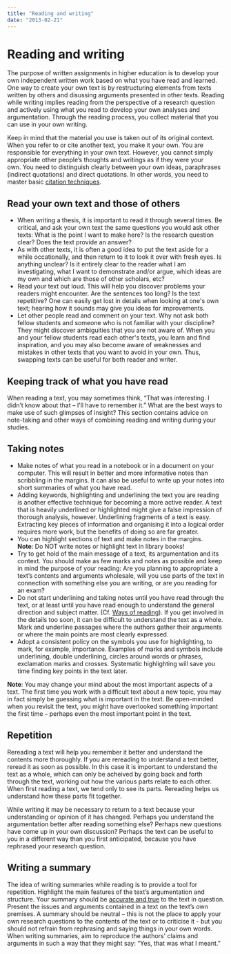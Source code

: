 ```yaml
---
title: "Reading and writing"
date: "2013-02-21"
---
```


# Reading and writing

The purpose of written assignments in higher education is to develop your own independent written work based on what you have read and learned. One way to create your own text is by restructuring elements from texts written by others and disussing arguments presented in other texts. Reading while writing implies reading from the perspective of a research question and actively using what you read to develop your own analyses and argumentation. Through the reading process, you collect material that you can use in your own writing.

Keep in mind that the material you use is taken out of its original context. When you refer to or cite another text, you make it your own. You are responsible for everything in your own text. However, you cannot simply appropriate other people’s thoughts and writings as if they were your own. You need to distinguish clearly between your own ideas, paraphrases (indirect quotations) and direct quotations. In other words, you need to master basic [citation techniques](/en/sources-and-referencing/how-to-cite.html).

## Read your own text and those of others

- When writing a thesis, it is important to read it through several times. Be critical, and ask your own text the same questions you would ask other texts: What is the point I want to make here? Is the research question clear? Does the text provide an answer?
- As with other texts, it is often a good idea to put the text aside for a while occationally, and then return to it to look it over with fresh eyes. Is anything unclear? Is it entirely clear to the reader what I am investigating, what I want to demonstrate and/or argue, which ideas are my own and which are those of other scholars, etc?
- Read your text out loud. This will help you discover problems your readers might encounter. Are the sentences too long? Is the text repetitive? One can easily get lost in details when looking at one's own text; hearing how it sounds may give you ideas for improvements.
- Let other people read and comment on your text. Why not ask both fellow students and someone who is not familiar with your discipline? They might discover ambiguities that you are not aware of. When you and your fellow students read each other's texts, you learn and find inspiration, and you may also become aware of weaknesses and mistakes in other texts that you want to avoid in your own. Thus, swapping texts can be useful for both reader and writer.

## Keeping track of what you have read

When reading a text, you may sometimes think, “That was interesting. I didn’t know about that – I'll have to remember it.” What are the best ways to make use of such glimpses of insight? This section contains advice on note-taking and other ways of combining reading and writing during your studies.

## Taking notes

- Make notes of what you read in a notebook or in a document on your computer. This will result in better and more informative notes than scribbling in the margins. It can also be useful to write up your notes into short summaries of what you have read.
- Adding keywords, highlighting and underlining the text you are reading is another effective technique for becoming a more active reader. A text that is heavily underlined or highlighted might give a false impression of thorough analysis, however. Underlining fragments of a text is easy. Extracting key pieces of information and organising it into a logical order requires more work, but the benefits of doing so are far greater.
- You can highlight sections of text and make notes in the margins. **Note**: Do NOT write notes or highlight text in library books!
- Try to get hold of the main message of a text, its argumentation and its context. You should make as few marks and notes as possible and keep in mind the purpose of your reading: Are you planning to appropriate a text’s contents and arguments wholesale, will you use parts of the text in connection with something else you are writing, or are you reading for an exam?
- Do not start underlining and taking notes until you have read through the text, or at least until you have read enough to understand the general direction and subject matter. (Cf. [Ways of reading](/en/study-skills/ways-of-reading.html "Ways of reading")). If you get involved in the details too soon, it can be difficult to understand the text as a whole. Mark and underline passages where the authors gather their arguments or where the main points are most clearly expressed.
- Adopt a consistent policy on the symbols you use for highlighting, to mark, for example, importance. Examples of marks and symbols include underlining, double underlining, circles around words or phrases, exclamation marks and crosses. Systematic highlighting will save you time finding key points in the text later.

**Note**: You may change your mind about the most important aspects of a text. The first time you work with a difficult text about a new topic, you may in fact simply be guessing what is important in the text. Be open-minded when you revisit the text, you might have overlooked something important the first time – perhaps even the most important point in the text.

## Repetition

Rereading a text will help you remember it better and understand the contents more thoroughly. If you are rereading to understand a text better, reread it as soon as possible. In this case it is important to understand the text as a whole, which can only be acheived by going back and forth through the text, working out how the various parts relate to each other. When first reading a text, we tend only to see its parts. Rereading helps us understand how these parts fit together.

While writing it may be necessary to return to a text because your understanding or opinion of it has changed. Perhaps you understand the argumentation better after reading something else? Perhaps new questions have come up in your own discussion? Perhaps the text can be useful to you in a different way than you first anticipated, because you have rephrased your research question.

## Writing a summary

The idea of writing summaries while reading is to provide a tool for repetition. Highlight the main features of the text’s argumentation and structure. Your summary should be [accurate and true](/en/sources-and-referencing/how-to-cite.html "How to cite") to the text in question. Present the issues and arguments contained in a text on the text’s own premises. A summary should be neutral – this is not the place to apply your own research questions to the contents of the text or to criticise it - but you should not refrain from rephrasing and saying things in your own words. When writing summaries, aim to reproduce the authors' claims and arguments in such a way that they might say: “Yes, that was what I meant.”
